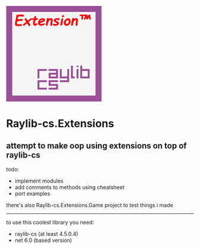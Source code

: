 ![epic library logo trust me its very epic](Assets/Logo.png)
# Raylib-cs.Extensions
## attempt to make oop using extensions on top of raylib-cs

todo:
- implement modules
- add comments to methods using cheatsheet
- port examples

there's also Raylib-cs.Extensions.Game project to test things i made

---

to use this coolest library you need:
- raylib-cs (at least 4.5.0.4)
- net 6.0 (based version)
